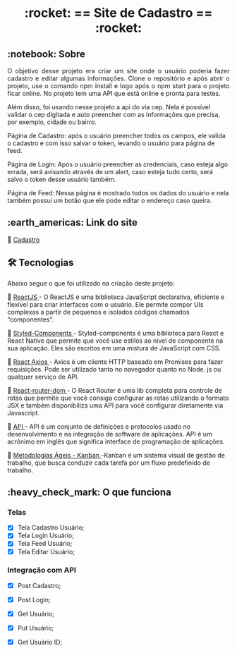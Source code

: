 
 
<!-- PROJECT TITLE -->
<h1 align='center'id="top"> :rocket: == Site de Cadastro == :rocket: </h1>


<!-- PROJECT SOBRE -->
<h2 id="sobre">:notebook: Sobre </h2>
<p align="justify">O objetivo desse projeto era criar um site onde o usuário poderia fazer cadastro e editar algumas informações.
Clone o repositório e após abrir o projeto, use o comando npm install e logo após o npm start para o projeto ficar online.
No projeto tem uma API que está online e pronta para testes.

Além disso, foi usando nesse projeto a api do via cep. Nela é possível validar o cep digitada e auto preencher com as informações que precisa, por exemplo, cidade ou bairro.

Página de Cadastro: após o usuário preencher todos os campos, ele valida o cadastro e com isso salvar o token, levando o usuário para página de feed.

Página de Login: Após o usuário preencher as credenciais, caso esteja algo errada, será avisando através de um alert, caso esteja tudo certo, será salvo o token desse usuário também.

Página de Feed: Nessa página é mostrado todos os dados do usuário e nela também possui um botão que ele pode editar o endereço caso queira.
</p>

<!-- PROJECT SITE -->
<h2 id="site">:earth_americas: Link do site </h2>
<p>🔗 <a href="https://third-measure.surge.sh/" target="_blank"> Cadastro </a>  </p>
<!-- <a href="https://third-measure.surge.sh/" onclick="return ! window.open(this.href);"> Open in a new window</a> -->

<!-- PROJECT TECHNOLOGIES -->
<h2 id="tecnologias"> 🛠 Tecnologias </h2>

Abaixo segue o que foi utilizado na criação deste projeto:

<p>🔗 <a href="https://pt-br.reactjs.org/" target="_blank"> ReactJS </a> - O ReactJS é uma biblioteca JavaScript declarativa, eficiente e flexível para criar interfaces com o usuário. Ele permite compor UIs complexas a partir de pequenos e isolados códigos chamados “componentes”. </p>
<p>🔗 <a href="https://styled-components.com/" target="_blank"> Styled-Components <a/> - Styled-components é uma biblioteca para React e React Native que permite que você use estilos ao nível de componente na sua aplicação. Eles são escritos em uma mistura de JavaScript com CSS.</p>
<p>🔗 <a href="https://www.npmjs.com/package/axios" target="_blank"> React Axios </a> - Axios é um cliente HTTP baseado em Promises para fazer requisições. Pode ser utilizado tanto no navegador quanto no Node. js ou qualquer serviço de API.</p>
<p>🔗 <a href="https://reactrouter.com/web/guides/quick-start" target="_blank"> React-router-dom </a> - O React Router é uma lib completa para controle de rotas que permite que você consiga configurar as rotas utilizando o formato JSX e também disponibiliza uma API para você configurar diretamente via Javascript.</p>
<p>🔗 <a href="https://www.redhat.com/pt-br/topics/api/what-are-application-programming-interfaces" target="_blank"> API </a> - API é um conjunto de definições e protocolos usado no desenvolvimento e na integração de software de aplicações. API é um acrônimo em inglês que significa interface de programação de aplicações.</p>
<p>🔗 <a href="https://www.totvs.com/blog/negocios/kanban/" target="_blank"> Metodologias Ágeis - Kanban </a> -Kanban é um sistema visual de gestão de trabalho, que busca conduzir cada tarefa por um fluxo predefinido de trabalho.</p>
<!-- <p>🔗 <a href="https://scrumguides.org/docs/scrumguide/v2020/2020-Scrum-Guide-PortugueseBR-2.0.pdf" target="_blank"> Metodologias Ágeis - Scrum </a> - Scrum é um framework leve que ajuda pessoas, times e organizações a gerar valor através de soluções adaptativas para problemas complexos.</p> -->

<!-- PROJECT IT WORKS-->
<h2 id="funciona">:heavy_check_mark: O que funciona</h2>

### Telas
- [x] Tela Cadastro Usuário;
- [x] Tela Login Usuário;
- [x] Tela Feed Usuário;
- [x] Tela Editar Usuário;

### Integração com API
- [x] Post Cadastro;
- [x] Post Login;
- [x] Get Usuário;
- [x] Put Usuário;
- [x] Get Usuário ID;









